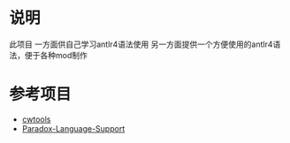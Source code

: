# 说明
此项目
一方面供自己学习antlr4语法使用
另一方面提供一个方便使用的antlr4语法，便于各种mod制作

# 参考项目
- [cwtools](https://github.com/cwtools/cwtools)
- [Paradox-Language-Support](https://github.com/DragonKnightOfBreeze/Paradox-Language-Support)